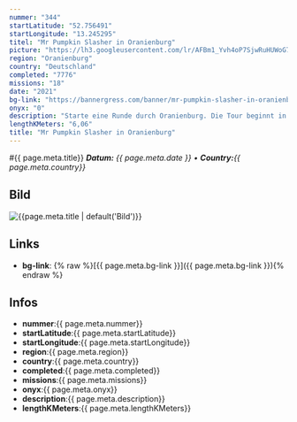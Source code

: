 ```yaml
---
nummer: "344"
startLatitude: "52.756491"
startLongitude: "13.245295"
titel: "Mr Pumpkin Slasher in Oranienburg"
picture: "https://lh3.googleusercontent.com/lr/AFBm1_Yvh4oP7SjwRuHUWoG7Bv8bRmQizz6-km61dYSl5HozwzEiwxHciFH1jqXu72aqKPhu4aTl3FJkTy1rbzZiggIwbBy4X3BJt_j_CRANx5rNkaR8fkxXzBj2MxDwjhhIFUdfikz1dZhsmqvv_Dxqq-Nm-db8DYYJV3h4h2iPqjmGmTUTtGGgcAPw5DWUgYr7EIGr2nfKrkdnlqW02mW92cfH9ig1XMAJHPxBLN0FKJQekRIOb1E294gcVLezUyFOI1jvrDzwvdmjN6iTWnTScMJyVk7fwrxUHfFfVWZgLg9Qw1ElkjCoRdGrMpgg3H57uAbE6yrHdYjbIJXlqUB9rgt5iWTYTscBWCtccmuYPYedgXNx0iThCMtLn0XHRCL4Y4zp7TCg2sRZjKLizJU3qRmIzeIHzq7QcrQVZPGfJqQe05P3yxPmzPebm-7T_BKRH4Ee2k7QYVYKXPsrCgAlC9wZbLK05TlNDTTIvSOYdPtLPQsE1TWntP7U41nrfYeO9XqbAA-jWJEzLYo0lOV9urorOcRJPKZnXNzKs5FWQzekzCyi13ZQZlLcVa_L33sMt5UzU0GoZQro_8D-FSzY_HJVPkrFkuupTSWNRH8oHecfHVpxJbZkIhuU657dF70CKjdDYKcn0AgcA-WA8DZblNka3_ok3w5oQmauyacp3Dv1GOLdvxGjolANBfs1Mmo0B_c0xCZ6vT2UK2-QM2Vz6EWTArozQEWvJdzXwrB1p3gu76EjEyq9mdS2F9ICPRab9JmFaPZHo2KKtnBmqL18qaQ2Lzs7SMn-30itLelYCxo66ip2bBNGLV2kg2gn7HT5A6ADJfSP1cc7EYQOI99HF1sMqBSukvgMx8Li"
region: "Oranienburg"
country: "Deutschland"
completed: "7776"
missions: "18"
date: "2021"
bg-link: "https://bannergress.com/banner/mr-pumpkin-slasher-in-oranienburg-13b7"
onyx: "0"
description: "Starte eine Runde durch Oranienburg. Die Tour beginnt in der Bernauer Straße"
lengthKMeters: "6,06"
title: "Mr Pumpkin Slasher in Oranienburg"
---
```


#{{ page.meta.title}}
_**Datum:** {{ page.meta.date }} • **Country:**{{ page.meta.country}}_

## Bild
![{{page.meta.title | default('Bild')}}]({{page.meta.picture}})

## Links
- **bg-link**: {% raw %}[{{ page.meta.bg-link }}]({{ page.meta.bg-link }}){% endraw %}

## Infos
- **nummer**:{{ page.meta.nummer}}
- **startLatitude**:{{ page.meta.startLatitude}}
- **startLongitude**:{{ page.meta.startLongitude}}
- **region**:{{ page.meta.region}}
- **country**:{{ page.meta.country}}
- **completed**:{{ page.meta.completed}}
- **missions**:{{ page.meta.missions}}
- **onyx**:{{ page.meta.onyx}}
- **description**:{{ page.meta.description}}
- **lengthKMeters**:{{ page.meta.lengthKMeters}}

